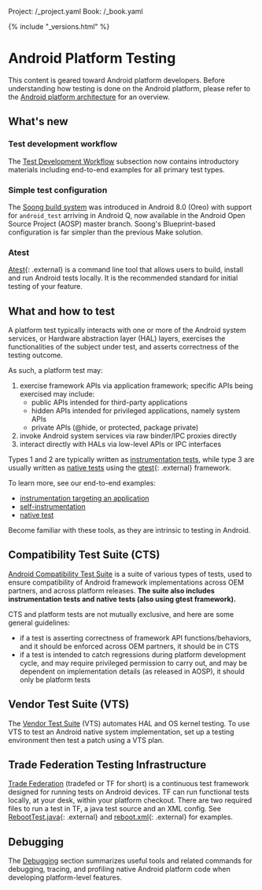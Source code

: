 Project: /_project.yaml
Book: /_book.yaml

{% include "_versions.html" %}

<!--
  Copyright 2018 The Android Open Source Project

  Licensed under the Apache License, Version 2.0 (the "License");
  you may not use this file except in compliance with the License.
  You may obtain a copy of the License at

      http://www.apache.org/licenses/LICENSE-2.0

  Unless required by applicable law or agreed to in writing, software
  distributed under the License is distributed on an "AS IS" BASIS,
  WITHOUT WARRANTIES OR CONDITIONS OF ANY KIND, either express or implied.
  See the License for the specific language governing permissions and
  limitations under the License.
-->

# Android Platform Testing

This content is geared toward Android platform developers.
Before understanding how testing is done on the Android platform,
please refer to the [Android platform architecture](/devices/architecture)
for an overview.

## What's new

### Test development workflow

The [Test Development Workflow](/compatibility/tests/development) subsection now
contains introductory materials including end-to-end examples for all primary
test types.

### Simple test configuration

The [Soong build system](https://android.googlesource.com/platform/build/soong/)
was introduced in Android 8.0 (Oreo) with support for `android_test` arriving in
Android Q, now available in the Android Open Source Project (AOSP) master
branch. Soong's Blueprint-based configuration is far simpler than the previous
Make solution.

### Atest

[Atest](https://android.googlesource.com/platform/tools/tradefederation/+/master/atest/README.md){: .external}
is a command line tool that allows users to build, install and run Android tests
locally. It is the recommended standard for initial testing of your feature.

## What and how to test

A platform test typically interacts with one or more of the Android system
services, or Hardware abstraction layer (HAL) layers, exercises the
functionalities of the subject under test, and asserts correctness of the
testing outcome.

As such, a platform test may:

1.  exercise framework APIs via application framework; specific APIs being
    exercised may include:
    *   public APIs intended for third-party applications
    *   hidden APIs intended for privileged applications, namely system APIs
    *   private APIs (@hide, or protected, package private)
1.  invoke Android system services via raw binder/IPC proxies directly
1.  interact directly with HALs via low-level APIs or IPC interfaces

Types 1 and 2 are typically written as [instrumentation
tests](/compatibility/tests/development/instrumentation), while
type 3 are usually written as [native
tests](/compatibility/tests/development/native) using the
[gtest](https://github.com/google/googletest){: .external} framework.

To learn more, see our end-to-end examples:

*   [instrumentation targeting an application](/compatibility/tests/development/instr-app-e2e.md)
*   [self-instrumentation](/compatibility/tests/development/instr-self-e2e.md)
*   [native test](/compatibility/tests/development/native-func-e2e.md)

Become familiar with these tools, as they are intrinsic to testing in Android.

## Compatibility Test Suite (CTS)

[Android Compatibility Test Suite](/compatibility/cts/)
is a suite of various types of tests, used to ensure compatibility of
Android framework implementations across OEM partners, and across platform
releases. **The suite also includes instrumentation tests and native tests
(also using gtest framework).**

CTS and platform tests are not mutually exclusive, and here are some general
guidelines:

*   if a test is asserting correctness of framework API functions/behaviors, and
    it should be enforced across OEM partners, it should be in CTS
*   if a test is intended to catch regressions during platform development
    cycle, and may require privileged permission to carry out, and may be
    dependent on implementation details (as released in AOSP), it should only be
    platform tests

## Vendor Test Suite (VTS)

The [Vendor Test Suite](/compatibility/vts/) (VTS) automates HAL and OS kernel
testing. To use VTS to test an Android native system implementation, set up a
testing environment then test a patch using a VTS plan.

## Trade Federation Testing Infrastructure

[Trade Federation](/devices/tech/test_infra/tradefed/) (tradefed or TF for
short) is a continuous test framework designed for running tests on Android
devices. TF can run functional tests locally, at your desk, within your platform
checkout. There are two required files to run a test in TF, a java test source
and an XML config. See
[RebootTest.java](https://android.googlesource.com/platform/tools/tradefederation/contrib/+/master/src/com/android/example/RebootTest.java){: .external}
and
[reboot.xml](https://android.googlesource.com/platform/tools/tradefederation/contrib/+/master/res/config/example/reboot.xml){: .external}
for examples.

## Debugging

The [Debugging](/devices/tech/debug/) section summarizes useful tools and related
commands for debugging, tracing, and profiling native Android platform code when
developing platform-level features.
